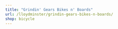 ```yaml
---
title: "Grindin' Gears Bikes n' Boards"
url: /lloydminster/grindin-gears-bikes-n-boards/
shop: bicycle
---
```

